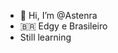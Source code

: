 - 👋 Hi, I’m @Astenra
- 🇧🇷 Edgy e Brasileiro
- Still learning

<!---
ODeltaSix/ODeltaSix is a ✨ special ✨ repository because its `README.md` (this file) appears on your GitHub profile.
You can click the Preview link to take a look at your changes.
--->
